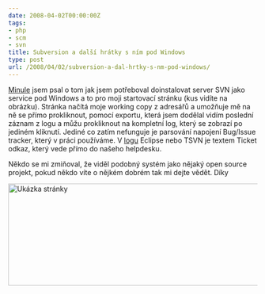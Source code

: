 ```yaml
---
date: 2008-04-02T00:00:00Z
tags:
- php
- scm
- svn
title: Subversion a další hrátky s ním pod Windows
type: post
url: /2008/04/02/subversion-a-dal-hrtky-s-nm-pod-windows/
---
```


<a href="https://blog.prskavec.net/?p=45">Minule</a> jsem psal o tom jak jsem potřeboval doinstalovat server SVN jako service pod Windows a to pro moji startovací stránku (kus vidíte na obrázku). Stránka načítá moje working copy z adresářů a umožňuje mě na ně se přímo prokliknout, pomocí exportu, která jsem dodělal vidím poslední záznam z logu a můžu prokliknout na kompletní log, který se zobrazí po jediném kliknutí. Jediné co zatím nefunguje je parsování napojení Bug/Issue tracker, který v práci používáme. V <a href="https://www.kubale-computer.cz/grafika.html">logu</a> Eclipse nebo TSVN je textem Ticket odkaz, který vede přímo do našeho helpdesku.

Někdo se mi zmiňoval, že viděl podobný systém jako nějaký open source projekt, pokud někdo víte o nějkém dobrém tak mi dejte vědět. Díky

<img style="border-right: 0px;border-top: 0px;border-left: 0px;border-bottom: 0px" src="https://blog.prskavec.net/wp-content/uploads/2008/04/image.png" border="0" alt="Ukázka stránky" width="508" height="206" />
